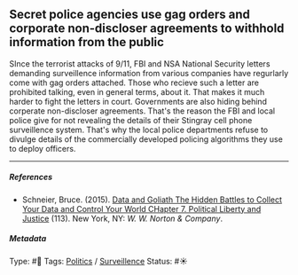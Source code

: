 ## Secret police agencies use gag orders and corporate non-discloser agreements to withhold information from the public

SInce the terrorist attacks of 9/11, FBI and NSA National Security letters demanding surveillence information from various companies have regurlarly come with gag orders attached. Those who recieve such a letter are prohibited talking, even in general terms, about it. That makes it much harder to fight the letters in court. Governments are also hiding behind corperate non-discloser agreements. That's the reason the FBI and local police give for not revealing the details of their Stingray cell phone surveillence system. That's why the local police departments refuse to divulge details of the commercially developed policing algorithms they use to deploy officers. 

---

##### References

* Schneier, Bruce. (2015). [Data and Goliath The Hidden Battles to Collect Your Data and Control Your World CHapter 7. Political Liberty and Justice](Data%20and%20Goliath%20The%20Hidden%20Battles%20to%20Collect%20Your%20Data%20and%20Control%20Your%20World%20CHapter%207.%20Political%20Liberty%20and%20Justice.md) (113). New York, NY: *W. W. Norton & Company*. 

##### Metadata

Type: #🔴 
Tags: [Politics](Politics.md) / [Surveillence](Surveillence.md)
Status: #☀️ 
